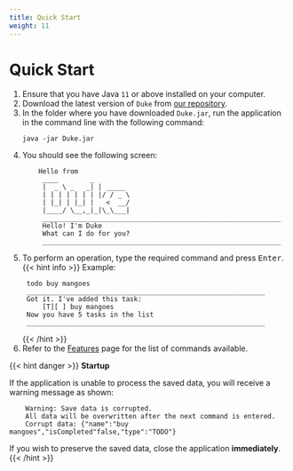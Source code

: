 ```yaml
---
title: Quick Start
weight: 11
---
```


# Quick Start

1. Ensure that you have Java `11` or above installed on your computer.
2. Download the latest version of `Duke` from [our repository](https://github.com/jinxuan-owyong/ip/releases).
3. In the folder where you have downloaded `Duke.jar`, run the application in the command line with the following command:
   ```
   java -jar Duke.jar
   ```
4. You should see the following screen:
   ```
       Hello from
        ____        _        
        |  _ \ _   _| | _____ 
        | | | | | | | |/ / _ \
        | |_| | |_| |   <  __/
        |____/ \__,_|_|\_\___|
        ____________________________________________________________
        Hello! I'm Duke
        What can I do for you?
        ____________________________________________________________
   ```
5. To perform an operation, type the required command and press <kbd>Enter</kbd>. 
   {{< hint info >}} 
   Example:
   ```
    todo buy mangoes
    ____________________________________________________________
    Got it. I've added this task:
        [T][ ] buy mangoes
    Now you have 5 tasks in the list
    ____________________________________________________________
   ```
   {{< /hint >}}
6. Refer to the [Features](../features) page for the list of commands available.

{{< hint danger >}}
__Startup__

If the application is unable to process the saved data, you will receive a warning message as shown:
```
    Warning: Save data is corrupted.
    All data will be overwritten after the next command is entered.
    Corrupt data: {"name":"buy mangoes","isCompleted"false,"type":"TODO"}
```

If you wish to preserve the saved data, close the application __immediately__.
{{< /hint >}}
